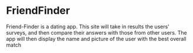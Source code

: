 # FriendFinder

Friend-Finder is a dating app. This site will take in results the users' surveys, and then compare their answers with those from other users. The app will then display the name and picture of the user with the best overall match